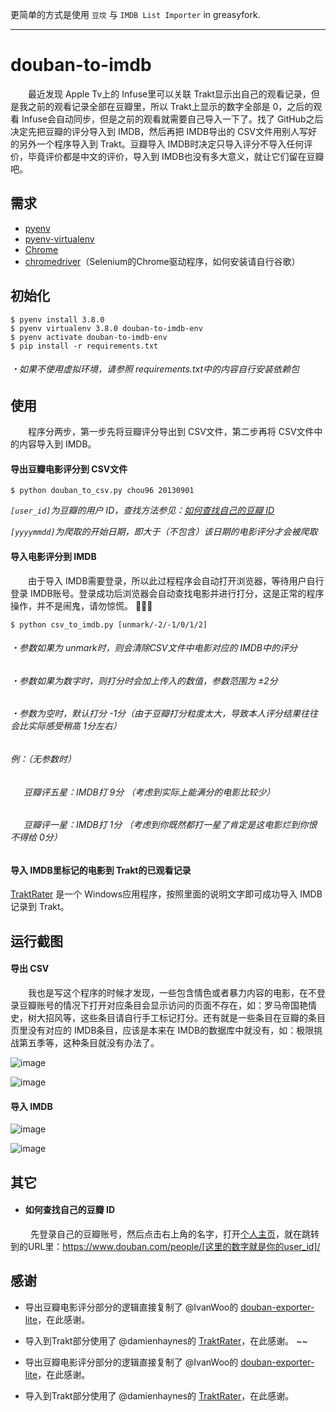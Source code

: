 更简单的方式是使用 `豆坟` 与 `IMDB List Importer` in greasyfork.


---

# douban-to-imdb

&ensp;&ensp;&ensp;&ensp;最近发现 Apple Tv上的 Infuse里可以关联 Trakt显示出自己的观看记录，但是我之前的观看记录全部在豆瓣里，所以 Trakt上显示的数字全部是 0，之后的观看 Infuse会自动同步，但是之前的观看就需要自己导入一下了。找了 GitHub之后决定先把豆瓣的评分导入到 IMDB，然后再把 IMDB导出的 CSV文件用别人写好的另外一个程序导入到 Trakt。豆瓣导入 IMDB时决定只导入评分不导入任何评价，毕竟评价都是中文的评价，导入到 IMDB也没有多大意义，就让它们留在豆瓣吧。

## 需求

* [pyenv](https://github.com/pyenv/pyenv)
* [pyenv-virtualenv](https://github.com/pyenv/pyenv-virtualenv)
* [Chrome](https://www.google.com/chrome/)
* [chromedriver](https://chromedriver.chromium.org/downloads)（Selenium的Chrome驱动程序，如何安装请自行谷歌）

## 初始化

    $ pyenv install 3.8.0
    $ pyenv virtualenv 3.8.0 douban-to-imdb-env
    $ pyenv activate douban-to-imdb-env
    $ pip install -r requirements.txt
    
###### *・如果不使用虚拟环境，请参照 requirements.txt中的内容自行安装依赖包*
    
## 使用

&ensp;&ensp;&ensp;&ensp;程序分两步，第一步先将豆瓣评分导出到 CSV文件，第二步再将 CSV文件中的内容导入到 IMDB。

#### 导出豆瓣电影评分到 CSV文件

    $ python douban_to_csv.py chou96 20130901
    
*`[user_id]`为豆瓣的用户 ID，查找方法参见：[如何查找自己的豆瓣 ID](#如何查找自己的豆瓣-ID)*

*`[yyyymmdd]`为爬取的开始日期，即大于（不包含）该日期的电影评分才会被爬取*

#### 导入电影评分到 IMDB

&ensp;&ensp;&ensp;&ensp;由于导入 IMDB需要登录，所以此过程程序会自动打开浏览器，等待用户自行登录 IMDB账号。登录成功后浏览器会自动查找电影并进行打分，这是正常的程序操作，并不是闹鬼，请勿惊慌。 👻👻👻

    $ python csv_to_imdb.py [unmark/-2/-1/0/1/2]
    
###### *・参数如果为 unmark时，则会清除CSV文件中电影对应的 IMDB中的评分*

###### *・参数如果为数字时，则打分时会加上传入的数值，参数范围为 ±2分*

###### *・参数为空时，默认打分 -1分（由于豆瓣打分粒度太大，导致本人评分结果往往会比实际感受稍高 1分左右）*

###### *例：（无参数时）*
  
###### *&ensp;&ensp;&ensp;豆瓣评五星：IMDB打 9分 （考虑到实际上能满分的电影比较少）*
  
###### *&ensp;&ensp;&ensp;豆瓣评一星：IMDB打 1分 （考虑到你既然都打一星了肯定是这电影烂到你恨不得给 0分）*

#### 导入 IMDB里标记的电影到 Trakt的已观看记录

[TraktRater](https://github.com/damienhaynes/TraktRater/releases) 是一个 Windows应用程序，按照里面的说明文字即可成功导入 IMDB记录到 Trakt。

## 运行截图

#### 导出 CSV

&ensp;&ensp;&ensp;&ensp;我也是写这个程序的时候才发现，一些包含情色或者暴力内容的电影，在不登录豆瓣账号的情况下打开对应条目会显示访问的页面不存在，如：罗马帝国艳情史，树大招风等，这些条目请自行手工标记打分。还有就是一些条目在豆瓣的条目页里没有对应的 IMDB条目，应该是本来在 IMDB的数据库中就没有，如：极限挑战第五季等，这种条目就没有办法了。

![image](https://github.com/fisheepx/douban-to-imdb/blob/master/screenshots/douban-to-csv1.png)

![image](https://github.com/fisheepx/douban-to-imdb/blob/master/screenshots/douban-to-csv2.png)

#### 导入 IMDB

![image](https://github.com/fisheepx/douban-to-imdb/blob/master/screenshots/csv-to-imdb2.png)

![image](https://github.com/fisheepx/douban-to-imdb/blob/master/screenshots/csv-to-imdb1.png)

## 其它

* #### 如何查找自己的豆瓣 ID

&ensp;&ensp;&ensp;&ensp; 先登录自己的豆瓣账号，然后点击右上角的名字，打开[个人主页](https://www.douban.com/mine/)，就在跳转到的URL里：https://www.douban.com/people/[这里的数字就是你的user_id]/

## 感谢

* 导出豆瓣电影评分部分的逻辑直接复制了 @IvanWoo的 [douban-exporter-lite](https://github.com/IvanWoo/douban-exporter-lite)，在此感谢。

* 导入到Trakt部分使用了 @damienhaynes的 [TraktRater](https://github.com/damienhaynes/TraktRater)，在此感谢。
~~

* 导出豆瓣电影评分部分的逻辑直接复制了 @IvanWoo的 [douban-exporter-lite](https://github.com/IvanWoo/douban-exporter-lite)，在此感谢。

* 导入到Trakt部分使用了 @damienhaynes的 [TraktRater](https://github.com/damienhaynes/TraktRater)，在此感谢。
